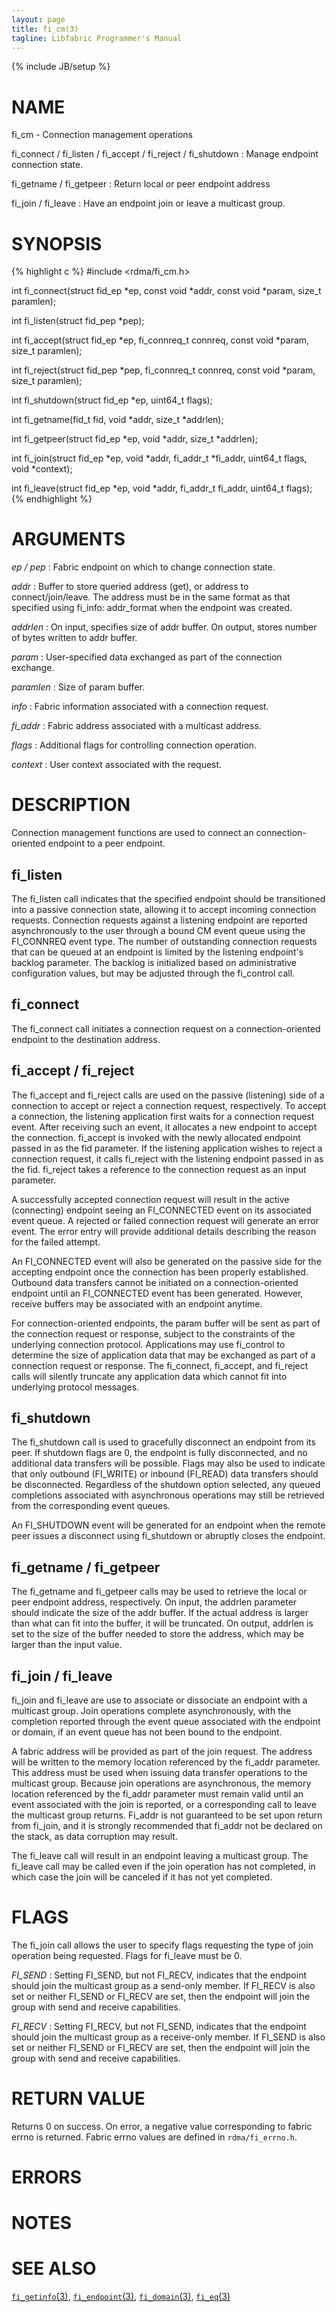 ```yaml
---
layout: page
title: fi_cm(3)
tagline: Libfabric Programmer's Manual
---
```

{% include JB/setup %}

# NAME

fi_cm - Connection management operations

fi_connect / fi_listen / fi_accept / fi_reject / fi_shutdown
: Manage endpoint connection state.

fi_getname / fi_getpeer
: Return local or peer endpoint address

fi_join / fi_leave
: Have an endpoint join or leave a multicast group.

# SYNOPSIS

{% highlight c %}
#include <rdma/fi_cm.h>

int fi_connect(struct fid_ep *ep, const void *addr,
    const void *param, size_t paramlen);

int fi_listen(struct fid_pep *pep);

int fi_accept(struct fid_ep *ep, fi_connreq_t connreq,
    const void *param, size_t paramlen);

int fi_reject(struct fid_pep *pep, fi_connreq_t connreq,
    const void *param, size_t paramlen);

int fi_shutdown(struct fid_ep *ep, uint64_t flags);

int fi_getname(fid_t fid, void *addr, size_t *addrlen);

int fi_getpeer(struct fid_ep *ep, void *addr, size_t *addrlen);

int fi_join(struct fid_ep *ep, void *addr, fi_addr_t *fi_addr,
    uint64_t flags, void *context);

int fi_leave(struct fid_ep *ep, void *addr, fi_addr_t fi_addr,
    uint64_t flags);
{% endhighlight %}

# ARGUMENTS

*ep / pep*
: Fabric endpoint on which to change connection state.

*addr*
: Buffer to store queried address (get), or address to
  connect/join/leave.  The address must be in the same format as that
  specified using fi_info: addr_format when the endpoint was created.

*addrlen*
: On input, specifies size of addr buffer.  On output, stores number
  of bytes written to addr buffer.

*param*
: User-specified data exchanged as part of the connection exchange.

*paramlen*
: Size of param buffer.

*info*
: Fabric information associated with a connection request.

*fi_addr*
: Fabric address associated with a multicast address.

*flags*
: Additional flags for controlling connection operation.

*context*
: User context associated with the request.

# DESCRIPTION

Connection management functions are used to connect an 
connection-oriented endpoint to a peer endpoint.

## fi_listen

The fi_listen call indicates that the specified endpoint should be
transitioned into a passive connection state, allowing it to accept
incoming connection requests.  Connection requests against a listening
endpoint are reported asynchronously to the user through a bound CM
event queue using the FI_CONNREQ event type.  The number of outstanding
connection requests that can be queued at an endpoint is limited by the
listening endpoint's backlog parameter.  The backlog is initialized
based on administrative configuration values, but may be adjusted
through the fi_control call.

## fi_connect

The fi_connect call initiates a connection request on a
connection-oriented endpoint to the destination address.

## fi_accept / fi_reject

The fi_accept and fi_reject calls are used on the passive (listening)
side of a connection to accept or reject a connection request,
respectively.  To accept a connection, the listening application first
waits for a connection request event.  After receiving such an event, it
allocates a new endpoint to accept the connection.  fi_accept is invoked
with the newly allocated endpoint passed in as the fid parameter.  If
the listening application wishes to reject a connection request, it calls
fi_reject with the listening endpoint passed in as the fid.
fi_reject takes a reference to the connection request as an input parameter.

A successfully accepted connection request will result in the active
(connecting) endpoint seeing an FI_CONNECTED event on its associated
event queue.  A rejected or failed connection request will generate an
error event.  The error entry will provide additional details describing
the reason for the failed attempt.

An FI_CONNECTED event will also be generated on the passive side for the
accepting endpoint once the connection has been properly established.
Outbound data transfers cannot be initiated on a connection-oriented
endpoint until an FI_CONNECTED event has been generated.  However, receive
buffers may be associated with an endpoint anytime.

For connection-oriented endpoints, the param buffer will be sent as
part of the connection request or response, subject to the constraints of
the underlying connection protocol.  Applications may use fi_control
to determine the size of application data that may be exchanged as
part of a connection request or response.  The fi_connect, fi_accept, and
fi_reject calls will silently truncate any application data which cannot
fit into underlying protocol messages.

## fi_shutdown

The fi_shutdown call is used to gracefully disconnect an endpoint from
its peer.  If shutdown flags are 0, the endpoint is fully disconnected,
and no additional data transfers will be possible.  Flags may also be
used to indicate that only outbound (FI_WRITE) or inbound (FI_READ) data
transfers should be disconnected.  Regardless of the shutdown option
selected, any queued completions associated with asynchronous operations
may still be retrieved from the corresponding event queues.

An FI_SHUTDOWN event will be generated for an endpoint when the remote
peer issues a disconnect using fi_shutdown or abruptly closes the endpoint.

## fi_getname / fi_getpeer

The fi_getname and fi_getpeer calls may be used to retrieve the local or
peer endpoint address, respectively.  On input, the addrlen parameter should
indicate the size of the addr buffer.  If the actual address is larger than
what can fit into the buffer, it will be truncated.  On output, addrlen
is set to the size of the buffer needed to store the address, which may
be larger than the input value.

## fi_join / fi_leave

fi_join and fi_leave are use to associate or dissociate an endpoint
with a multicast group.  Join operations complete asynchronously, with
the completion reported through the event queue associated with the
endpoint or domain, if an event queue has not been bound to the
endpoint.

A fabric address will be provided as part of the join request.  The
address will be written to the memory location referenced by the
fi_addr parameter.  This address must be used when issuing data
transfer operations to the multicast group.  Because join operations
are asynchronous, the memory location referenced by the fi_addr
parameter must remain valid until an event associated with the join is
reported, or a corresponding call to leave the multicast group
returns.  Fi_addr is not guaranteed to be set upon return from
fi_join, and it is strongly recommended that fi_addr not be declared
on the stack, as data corruption may result.

The fi_leave call will result in an endpoint leaving a multicast
group.  The fi_leave call may be called even if the join operation has
not completed, in which case the join will be canceled if it has not
yet completed.

# FLAGS

The fi_join call allows the user to specify flags requesting the type of
join operation being requested.  Flags for fi_leave must be 0.

*FI_SEND*
: Setting FI_SEND, but not FI_RECV, indicates that the endpoint should
  join the multicast group as a send-only member.  If FI_RECV is also
  set or neither FI_SEND or FI_RECV are set, then the endpoint will
  join the group with send and receive capabilities.

*FI_RECV*
: Setting FI_RECV, but not FI_SEND, indicates that the endpoint should
  join the multicast group as a receive-only member.  If FI_SEND is
  also set or neither FI_SEND or FI_RECV are set, then the endpoint
  will join the group with send and receive capabilities.

# RETURN VALUE

Returns 0 on success. On error, a negative value corresponding to fabric
errno is returned. Fabric errno values are defined in
`rdma/fi_errno.h`.

# ERRORS


# NOTES


# SEE ALSO

[`fi_getinfo`(3)](fi_getinfo.3.html),
[`fi_endpoint`(3)](fi_endpoint.3.html),
[`fi_domain`(3)](fi_domain.3.html),
[`fi_eq`(3)](fi_eq.3.html)
